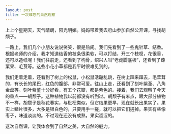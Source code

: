 ```yaml
---
layout: post
title: 一次难忘的自然观察
---
```



上上个星期天，天气晴朗，阳光明媚。妈妈带着我去府山参加自然公开课，寻找胡颓子。

一路上，我们几个小朋友说说笑笑，很是热闹。我们先看到了一些鬼针草、结香。根据老师的介绍，我才知道结香的枝条很柔软，可以打结，开三个枝杈，花很香，还可以造纸呢！我们往前走，还看到了枸骨，绍兴人叫“老虎脚底板”，还看到了薜栗果、毛茛等。这些小花小草都是我平时很难见到的。

我们走着走着，还看到了树上的松鼠，小松鼠活蹦乱跳，在树上蹿来蹿去，毛茸茸的，有长长的尾巴，红色的腹部，非常可爱。往山上走，还看到了刻叶紫堇、八角金盘等。刻叶紫堇十分好看，有五个花瓣，都是紫色的。接着，我们去观察了今天的重点——胡颓子。这种植物我以前都没有听到过。胡颓子有麻点，跟大部分植物不一样，胡颓子是秋花春实，与枇杷类似，但它结果更早，现在就长出果实了。果实上鳞片很多，大多是银白色的，只要用手一搓，就可以把它们搓掉。果实有些像枣子，味道淡淡的。不过现在还没有成熟，果实涩涩的。

这次自然课，让我体会到了自然之美，大自然的魅力。
